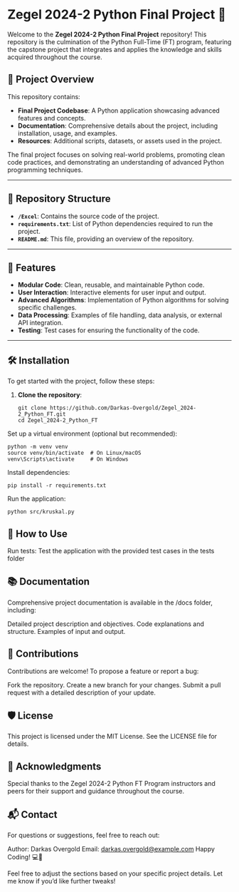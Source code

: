 # Zegel 2024-2 Python Final Project 🚀  

Welcome to the **Zegel 2024-2 Python Final Project** repository! This repository is the culmination of the Python Full-Time (FT) program, featuring the capstone project that integrates and applies the knowledge and skills acquired throughout the course.  

## 🌟 Project Overview  

This repository contains:  
- **Final Project Codebase**: A Python application showcasing advanced features and concepts.  
- **Documentation**: Comprehensive details about the project, including installation, usage, and examples.  
- **Resources**: Additional scripts, datasets, or assets used in the project.  

The final project focuses on solving real-world problems, promoting clean code practices, and demonstrating an understanding of advanced Python programming techniques.  

---

## 📁 Repository Structure  

- **`/Excel`**: Contains the source code of the project.  
- **`requirements.txt`**: List of Python dependencies required to run the project.  
- **`README.md`**: This file, providing an overview of the repository.  

---

## 🚀 Features  

- **Modular Code**: Clean, reusable, and maintainable Python code.  
- **User Interaction**: Interactive elements for user input and output.  
- **Advanced Algorithms**: Implementation of Python algorithms for solving specific challenges.  
- **Data Processing**: Examples of file handling, data analysis, or external API integration.  
- **Testing**: Test cases for ensuring the functionality of the code.  

---

## 🛠️ Installation  

To get started with the project, follow these steps:  

1. **Clone the repository**:  
   ```  
   git clone https://github.com/Darkas-Overgold/Zegel_2024-2_Python_FT.git  
   cd Zegel_2024-2_Python_FT  
Set up a virtual environment (optional but recommended):

``` 
python -m venv venv  
source venv/bin/activate  # On Linux/macOS  
venv\Scripts\activate     # On Windows
``` 
Install dependencies:

``` 
pip install -r requirements.txt
``` 
Run the application:

``` 
python src/kruskal.py
``` 
## 📜 How to Use

Run tests:
Test the application with the provided test cases in the tests folder

## 📚 Documentation
Comprehensive project documentation is available in the /docs folder, including:

Detailed project description and objectives.
Code explanations and structure.
Examples of input and output.
## 📝 Contributions
Contributions are welcome! To propose a feature or report a bug:

Fork the repository.
Create a new branch for your changes.
Submit a pull request with a detailed description of your update.
## 🛡️ License
This project is licensed under the MIT License. See the LICENSE file for details.

## 🤝 Acknowledgments
Special thanks to the Zegel 2024-2 Python FT Program instructors and peers for their support and guidance throughout the course.

## 📬 Contact
For questions or suggestions, feel free to reach out:

Author: Darkas Overgold
Email: darkas.overgold@example.com
Happy Coding! 💻🎉

Feel free to adjust the sections based on your specific project details. Let me know if you’d like further tweaks!
